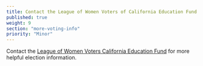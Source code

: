 ```yaml
---
title: Contact the League of Women Voters of California Education Fund
published: true
weight: 9
section: "more-voting-info"
priority: "Minor"
---
```


Contact the [League of Women Voters California Education Fund](https://cavotes.org/) for more helpful election information.   
